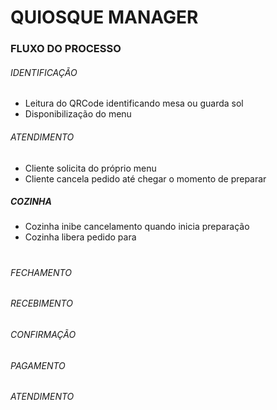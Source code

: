 # QUIOSQUE MANAGER



### FLUXO DO PROCESSO

 ###### IDENTIFICAÇÃO

 - Leitura do QRCode identificando mesa ou guarda sol
 - Disponibilização do menu

###### ATENDIMENTO

 - Cliente solicita do próprio menu
 - Cliente cancela pedido até chegar o momento de preparar
 ##### COZINHA
 
 - Cozinha inibe cancelamento quando inicia preparação
 - Cozinha libera pedido para 
#
###### FECHAMENTO

###### RECEBIMENTO

###### CONFIRMAÇÃO

###### PAGAMENTO

###### ATENDIMENTO


